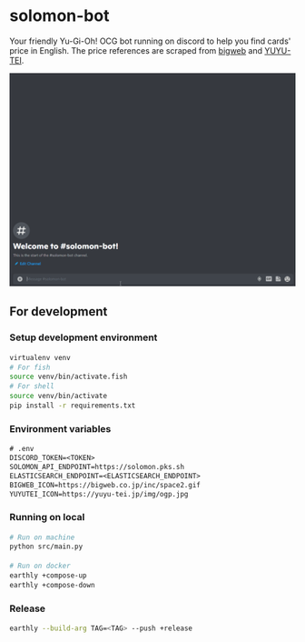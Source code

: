 # solomon-bot

Your friendly Yu-Gi-Oh! OCG bot running on discord to help you find cards' price in English. The price references are scraped from [bigweb](https://bigweb.co.jp/) and [YUYU-TEI](https://yuyu-tei.jp/).

![solomon-showcase](images/solomon-showcase.gif)

## For development

### Setup development environment

```sh
virtualenv venv
# For fish
source venv/bin/activate.fish
# For shell
source venv/bin/activate
pip install -r requirements.txt
```

### Environment variables

```env
# .env
DISCORD_TOKEN=<TOKEN>
SOLOMON_API_ENDPOINT=https://solomon.pks.sh
ELASTICSEARCH_ENDPOINT=<ELASTICSEARCH_ENDPOINT>
BIGWEB_ICON=https://bigweb.co.jp/inc/space2.gif
YUYUTEI_ICON=https://yuyu-tei.jp/img/ogp.jpg
```

### Running on local

```sh
# Run on machine
python src/main.py

# Run on docker
earthly +compose-up
earthly +compose-down
```

### Release

```sh
earthly --build-arg TAG=<TAG> --push +release
```
